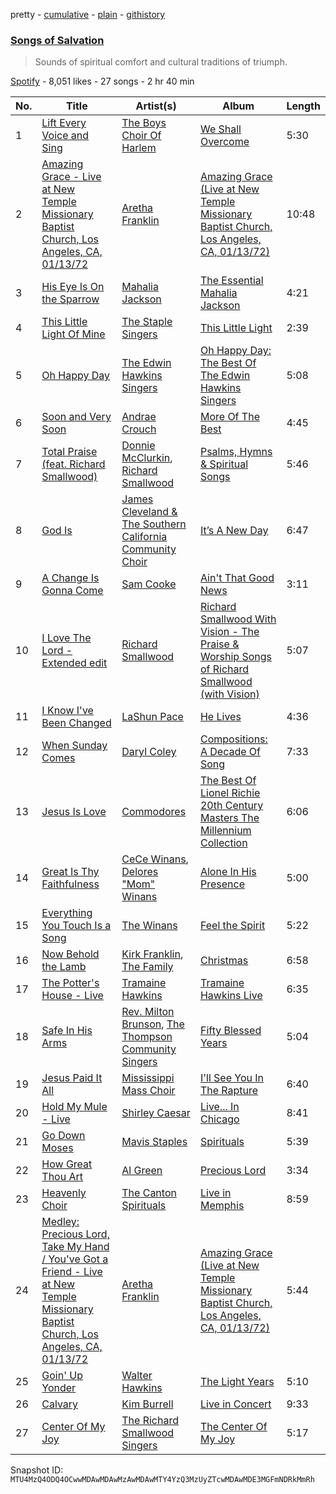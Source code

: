 pretty - [cumulative](/playlists/cumulative/37i9dQZF1DWZ4dtFEnppbd.md) - [plain](/playlists/plain/37i9dQZF1DWZ4dtFEnppbd) - [githistory](https://github.githistory.xyz/mackorone/spotify-playlist-archive/blob/main/playlists/plain/37i9dQZF1DWZ4dtFEnppbd)

### [Songs of Salvation](https://open.spotify.com/playlist/37i9dQZF1DWZ4dtFEnppbd)

> Sounds of spiritual comfort and cultural traditions of triumph.

[Spotify](https://open.spotify.com/user/spotify) - 8,051 likes - 27 songs - 2 hr 40 min

| No. | Title | Artist(s) | Album | Length |
|---|---|---|---|---|
| 1 | [Lift Every Voice and Sing](https://open.spotify.com/track/6utcrEbz9W9cFoha3ouoc2) | [The Boys Choir Of Harlem](https://open.spotify.com/artist/7Cp14KBRtDwGucKNPUyT11) | [We Shall Overcome](https://open.spotify.com/album/7cklzk697oyuNTu9QJadxB) | 5:30 |
| 2 | [Amazing Grace \- Live at New Temple Missionary Baptist Church, Los Angeles, CA, 01/13/72](https://open.spotify.com/track/62aEe7mLn8wdWr0o26shwx) | [Aretha Franklin](https://open.spotify.com/artist/7nwUJBm0HE4ZxD3f5cy5ok) | [Amazing Grace \(Live at New Temple Missionary Baptist Church, Los Angeles, CA, 01/13/72\)](https://open.spotify.com/album/5pIUimaQ6XePPXbMUi3te0) | 10:48 |
| 3 | [His Eye Is On the Sparrow](https://open.spotify.com/track/3STapK53VnT5cCgUU2XIjr) | [Mahalia Jackson](https://open.spotify.com/artist/6QBUIuGCAJSAtefEY1EEdB) | [The Essential Mahalia Jackson](https://open.spotify.com/album/2w9wFu5qjGKqBHDLNU2b8N) | 4:21 |
| 4 | [This Little Light Of Mine](https://open.spotify.com/track/1e36CYAbqtlQ9Lo26BB6yl) | [The Staple Singers](https://open.spotify.com/artist/7xGGqA85UIWX1GoTVM4itC) | [This Little Light](https://open.spotify.com/album/3nPA17BhaIjxqULOJUmn4a) | 2:39 |
| 5 | [Oh Happy Day](https://open.spotify.com/track/34yIb7hw5SuR80au1BHTtt) | [The Edwin Hawkins Singers](https://open.spotify.com/artist/0lEzfSVcNRLDUKdI7fBDD3) | [Oh Happy Day: The Best Of The Edwin Hawkins Singers](https://open.spotify.com/album/4ZIuHLkXVaiAcEaMWzTKcF) | 5:08 |
| 6 | [Soon and Very Soon](https://open.spotify.com/track/6Ol5cYjqt8ps5amYtYhKIK) | [Andrae Crouch](https://open.spotify.com/artist/3pxLSxg8klHu1L9d93cpq7) | [More Of The Best](https://open.spotify.com/album/1z5ZSwYTX0kjVcdf37qUZV) | 4:45 |
| 7 | [Total Praise \(feat\. Richard Smallwood\)](https://open.spotify.com/track/0MqK9lvoxeAOVvSy1lmCB3) | [Donnie McClurkin](https://open.spotify.com/artist/74IEeKcuS34kF2TjOigXra), [Richard Smallwood](https://open.spotify.com/artist/4WIRlLxuzmZciQ8JS2b3jP) | [Psalms, Hymns & Spiritual Songs](https://open.spotify.com/album/20Ahz7xI2IFw7bdl0FE6On) | 5:46 |
| 8 | [God Is](https://open.spotify.com/track/78wYW2SI5MKVXw4zdqbceY) | [James Cleveland & The Southern California Community Choir](https://open.spotify.com/artist/3O90nZ7V5cI8QoyuKNWjZ0) | [It’s A New Day](https://open.spotify.com/album/2seseSh5U6TRFKfF6phFlO) | 6:47 |
| 9 | [A Change Is Gonna Come](https://open.spotify.com/track/0KOE1hat4SIer491XKk4Pa) | [Sam Cooke](https://open.spotify.com/artist/6hnWRPzGGKiapVX1UCdEAC) | [Ain't That Good News](https://open.spotify.com/album/2NFd4ApYFitFtJhGTSfDdP) | 3:11 |
| 10 | [I Love The Lord \- Extended edit](https://open.spotify.com/track/73eweBasus5cvtjQWGlS7Q) | [Richard Smallwood](https://open.spotify.com/artist/4WIRlLxuzmZciQ8JS2b3jP) | [Richard Smallwood With Vision \- The Praise & Worship Songs of Richard Smallwood \(with Vision\)](https://open.spotify.com/album/3wxcveWLL5NiG7NLNIFsMh) | 5:07 |
| 11 | [I Know I've Been Changed](https://open.spotify.com/track/4sfrZS1LHxbiesSpqDBRga) | [LaShun Pace](https://open.spotify.com/artist/3ntfwOld7emkBpsoXmE0ln) | [He Lives](https://open.spotify.com/album/3UUmUr51F13KRlmLFAf8QH) | 4:36 |
| 12 | [When Sunday Comes](https://open.spotify.com/track/1JIyzwxYKUktXe7tn4oqk9) | [Daryl Coley](https://open.spotify.com/artist/2k7eX9JBghoFsvRljRzi01) | [Compositions: A Decade Of Song](https://open.spotify.com/album/5EXmnESegPhactTtjsF8md) | 7:33 |
| 13 | [Jesus Is Love](https://open.spotify.com/track/52i3VeUFbCRk3z8YgBFM7N) | [Commodores](https://open.spotify.com/artist/6twIAGnYuIT1pncMAsXnEm) | [The Best Of Lionel Richie 20th Century Masters The Millennium Collection](https://open.spotify.com/album/6UaOmeGGHUSHyy3F4ngAwa) | 6:06 |
| 14 | [Great Is Thy Faithfulness](https://open.spotify.com/track/26jEK23GYzHoLGIrZOyIDH) | [CeCe Winans](https://open.spotify.com/artist/3qfrrrSO7utFdJkM2tvMRb), [Delores "Mom" Winans](https://open.spotify.com/artist/5UMZOxh7uusc8idFcHNe7T) | [Alone In His Presence](https://open.spotify.com/album/71nz5Lyn5UQI8AeELu2BaZ) | 5:00 |
| 15 | [Everything You Touch Is a Song](https://open.spotify.com/track/3ahBlS5O40OR0zqKVwvOcU) | [The Winans](https://open.spotify.com/artist/7EQrc1Kz56jCHgJ895CZJ8) | [Feel the Spirit](https://open.spotify.com/album/04l4rg5skAfyKkriPC7jm0) | 5:22 |
| 16 | [Now Behold the Lamb](https://open.spotify.com/track/77aKjAafF8qar9i3d6F84P) | [Kirk Franklin](https://open.spotify.com/artist/4akybxRTGHJZ1DXjLhJ1qu), [The Family](https://open.spotify.com/artist/0eV7uNHXarEGKmDzr5jPxp) | [Christmas](https://open.spotify.com/album/2LEbJTBi1Wi88sb3SWRxg4) | 6:58 |
| 17 | [The Potter's House \- Live](https://open.spotify.com/track/2GLX6WynSRAirDye9AtKkw) | [Tramaine Hawkins](https://open.spotify.com/artist/3VrvtMPf98keYfWoBPx4OR) | [Tramaine Hawkins Live](https://open.spotify.com/album/0e7ByrzFOoMGqhPTQttAT4) | 6:35 |
| 18 | [Safe In His Arms](https://open.spotify.com/track/4TsOvX4vJ41XOBA0Dmks9k) | [Rev\. Milton Brunson](https://open.spotify.com/artist/3Tiff2zKob5oG6m7AQpbis), [The Thompson Community Singers](https://open.spotify.com/artist/1MWWUdLJVnU7HryE29JNZI) | [Fifty Blessed Years](https://open.spotify.com/album/4IddWR3TFYrrjYJ4SyaPtK) | 5:04 |
| 19 | [Jesus Paid It All](https://open.spotify.com/track/6wmaBYjdDnrPpof3WdguF4) | [Mississippi Mass Choir](https://open.spotify.com/artist/30aMh21vdYVIjdVgIgHaqW) | [I'll See You In The Rapture](https://open.spotify.com/album/7ilTFnzPNBzMKL5kloYGzG) | 6:40 |
| 20 | [Hold My Mule \- Live](https://open.spotify.com/track/0JjsI172ped2hF5v27o28J) | [Shirley Caesar](https://open.spotify.com/artist/5hrUVXJsPParZB87QtAz1R) | [Live..\. In Chicago](https://open.spotify.com/album/02gvjMeXIaqn9VO9ADaDGF) | 8:41 |
| 21 | [Go Down Moses](https://open.spotify.com/track/2S5O0hwIwFxpnIKC0Tm1xM) | [Mavis Staples](https://open.spotify.com/artist/0cTSCsVx04SSht9V6cpKN0) | [Spirituals](https://open.spotify.com/album/3guwEJxJNnTWjdgLYofTMO) | 5:39 |
| 22 | [How Great Thou Art](https://open.spotify.com/track/6irtSIChqibVEqf6DNfV3Q) | [Al Green](https://open.spotify.com/artist/3dkbV4qihUeMsqN4vBGg93) | [Precious Lord](https://open.spotify.com/album/07su16Rgh6gRQlJ65bgThM) | 3:34 |
| 23 | [Heavenly Choir](https://open.spotify.com/track/4esEKIxsmfIJX7x6TWWyBM) | [The Canton Spirituals](https://open.spotify.com/artist/1EPpCbbQoN5loEfqOeuvFs) | [Live in Memphis](https://open.spotify.com/album/6r9Qb40H8qmnNjaZFjgI9p) | 8:59 |
| 24 | [Medley: Precious Lord, Take My Hand / You've Got a Friend \- Live at New Temple Missionary Baptist Church, Los Angeles, CA, 01/13/72](https://open.spotify.com/track/0xmbZP4ZwecZcVRxOaWuKE) | [Aretha Franklin](https://open.spotify.com/artist/7nwUJBm0HE4ZxD3f5cy5ok) | [Amazing Grace \(Live at New Temple Missionary Baptist Church, Los Angeles, CA, 01/13/72\)](https://open.spotify.com/album/5pIUimaQ6XePPXbMUi3te0) | 5:44 |
| 25 | [Goin' Up Yonder](https://open.spotify.com/track/1fJyQ4F6hTWfHrnvbygRWB) | [Walter Hawkins](https://open.spotify.com/artist/12pzJohM40StvAPzI1t3Tb) | [The Light Years](https://open.spotify.com/album/5CFrLSHTPFhnHCkxZdlH29) | 5:10 |
| 26 | [Calvary](https://open.spotify.com/track/3ZsOrjblRWKQi3fiXLjZyF) | [Kim Burrell](https://open.spotify.com/artist/0fW7wYpfi0yzlc8JPP12jA) | [Live in Concert](https://open.spotify.com/album/5fEQIDDrcjsW2kbq5TfJFt) | 9:33 |
| 27 | [Center Of My Joy](https://open.spotify.com/track/5qLg9MrPWD0q9nSF8LmlBF) | [The Richard Smallwood Singers](https://open.spotify.com/artist/1f0rrVqBleK8SLWDwIjM24) | [The Center Of My Joy](https://open.spotify.com/album/3tluqCDSTlCAsCHW6U7oI3) | 5:17 |

Snapshot ID: `MTU4MzQ4ODQ4OCwwMDAwMDAwMzAwMDAwMTY4YzQ3MzUyZTcwMDAwMDE3MGFmNDRkMmRh`

